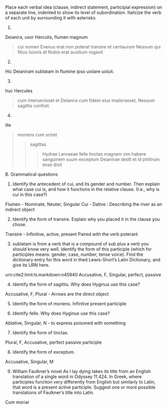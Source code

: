 Place each verbal idea (clause, indirect statement, participial expression) on a separate line, indented to show its level of subordination. 
Italicize the verb of each unit by surrounding it with asterisks.

1. 
Deianira, uxor Herculis, flumen magnum
> cui nomen Evenus erat
non poterat transire
et
centaurum Nessum
> qui filius Ixionis et Nubis erat
auxilium rogavit

2. 
Hic Deianiram sublatam in flumine ipso uiolare uoluit. 

3.
huc Hercules 
> cum interuenisset
et
> Deianira cum fidem eius implorasset,
Nessum sagittis confixit.

4. 
ille 
> moriens
> cum sciret
>> sagittas
>>> Hydrae Lernaeae felle tinctas
>> magnam vim habere
sanguinem suum
>> exceptum
Deianirae  dedit 
et
> id philtrum esse dixit





B. Grammatical questions

1. Identify the antecedent of cui, and its gender and number. Then explain what case cui is, 
and how it functions in the relative clause. (I.e., why is cui in this case?)

Flumen - Nominate, Neuter, Singular
Cui - Dative : Describing the river as an indirect object

2. Identify the form of transire. Explain why you placed it in the clause you chose.

Transire - Infinitive, active, present
Paired with the verb poterant 

3. sublatam is from a verb that is a compound of sub plus a verb you should know very well. Identify the form of this participle (which for participles means: gender, case, number, tense voice). Find the dictionary entry for this word in thed Lewis-Short’s Latin Dictionary, and give its URN here.

urn:cite2:hmt:ls.markdown:n45940
Accusative, F, Singular, perfect, passive

4. Identify the form of sagittis. Why does Hyginus use this case?

Accusative, F, Plural - Arrows are the direct object

5. Identify the form of moriens.
Infinitve present participle 

6. Identify felle. Why does Hyginus use this case?

Ablative, Singular, N - to express poisoned with something

7. Identify the form of tinctas.

Plural, F, Accusative, perfect passive participle

8. Identify the form of exceptum.

Accusative, Singular, M

9. William Faulkner’s novel As I lay dying takes its title from an English translation 
of a single word in Odyssey 11.424. In Greek, where participles function very differently 
from English but similarly to Latin, that word is a present active participle. Suggest one 
or more possible translations of Faulkner’s title into Latin.

Cum moriar






